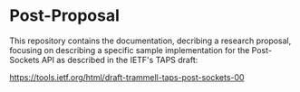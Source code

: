 # Post-Proposal


This repository contains the documentation, decribing a research proposal, focusing on describing a specific sample implementation for the Post-Sockets API as described in the IETF's TAPS draft:

https://tools.ietf.org/html/draft-trammell-taps-post-sockets-00



